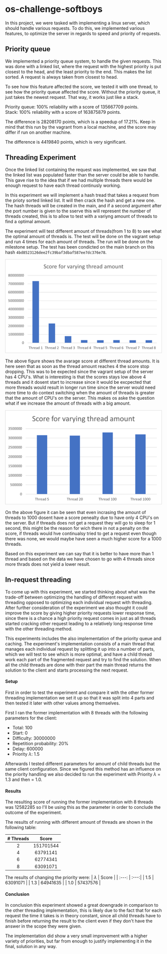 # os-challenge-softboys

In this project, we were tasked with implementing a linux server, which should handle various requests.
To do this, we implemented various features, to optimize the server in regards to speed and priority of requests.

## Priority queue
We implemented a priority queue system, to handle the given requests. This was done with a linked list, where the request with the highest priority is put closest to the head, and the least priority to the end. This makes the list sorted. A request is always taken from closest to head. 

To see how this feature affected the score, we tested it with one thread, to see how the priority queue affected the score. Without the priority queue, it just takes the newest request. That way, it works just like a stack. 

Priority queue: 100% reliability with a score of 135667709 points. <br />
Stack: 100% reliability with a score of 163875879 points. 

The difference is 28208170 points, which is a speedup of 17.21%. Keep in mind that this run by the vagrant from a local machine, and the score may differ if run on another machine. 

The difference is 4419840 points, which is very significant. 

## Threading Experiment
Once the linked list containing the request was implemented, we saw that the linked list was populated faster than the server could be able to handle. This gave rise to the idea that if we had multiple threads there would be enough request to have each thread continusly working. 

In this experiment we will implement a hash tread that takes a request from the prioty sorted linked list. It will then crack the hash and get a new one. The hash threads will be created in the main, and if a second argument after the port number is given to the sserve this will represent the number of threads created, this is to allow to test with a variyng amount of threads to find a optimal amount.

The experiment will test different amount of threads(from 1 to 8) to see what the optimal amount of threads is. The test will be done on the vagrant setup and run 4 times for each amount of threads. The run will be done on the milestone setup. The test has been condicted on the main branch on this hash `4bd8523126dee2fc39baf3dbaf587ee7dc376e78`.

![Threading scores](Threadscore.png)

The above figure shows the avarage score at different thread amounts. It is here seen that as soon as the thread amount reaches 4 the score stop dropping. This was to be expected since the vagrant setup of the server has 4 CPU's. What is interesting is that the scores stays low above 4 threads and it dosent start to increase since it would be excpected that more threads would result in longer run time since the server would need more time to do context switching when the amount of threads is greater that the amount of CPU's on the server. This makes os aske the question what if we increase the amount of threads with a big amount.

![Threading scores BIG](threadscoreBIG.png)

On the above figure it can be seen that even incrasing the amount of threads to 1000 dosent have a score penealty due to have only 4 CPU's on the server. But if threads does not get a request they will go to sleep for 1 second, this might be the reason for wich there in not a penalty on the score, if threads would hve continualsy tried to get a request even though there was none, we would maybe have seen a much higher score for a 1000 threads.

Based on this experiment we can say that it is better to have more than 1 thread and based on the data we have chosen to go with 4 threads since more thrads does not yield a lower result.

## In-request threading
To come up with this experiment, we started thinking about what was the trade-off between optimizing the handling of different request with threading opposed to optimizing each individual request with threading. After further consideration of the experiment we also thought it could improve the score by giving higher priority requests lower response time, since there is a chance a high priority request comes in just as all threads started cracking other request leading to a relatively long response time with the other threading method.

This experiments includes the also implementation of the priority queue and caching. The experiment's implementation consists of a main thread that manages each individual request by splitting it up into a number of parts, which we will test to see which is more optimal, and have a child thread work each part of the fragmented request and try to find the solution. When all the child threads are done with their part the main thread returns the solution to the client and starts processing the next request. 

#### Setup
First in order to test the experiment and compare it with the other former threading implementation we set it up so that it was split into 4 parts and then tested it later with other values among themselves. 

First I ran the former implementation with 8 threads with the following parameters for the client:

- Total: 100
- Start: 0
- Difficulty: 30000000
- Repetition probability: 20%
- Delay: 600000
- Priority $\lambda$: 1.5

Afterwards I tested different parameters for amount of child threads but the same client configuration. Since we figured this method has an influence on the priority handling we also decided to run the experiment with Priority $\lambda$ = 1.3 and then = 1.0.


#### Results 
The resulting score of running the former implementation with 8 threads was 12582285 so I'll be using this as the parameter in order to conclude the outcome of the experiment.

The results of running with different amount of threads are shown in the following table:

| # Threads | Score |
| :---: | :---:|
| 2 | 151701544 |
| 4 | 63791141 |
| 6 | 62774341 |
| 8 | 63091071 |

The results of changing the priority were:
| $\lambda$ | Score |
| :---: | :---:|
| 1.5 | 63091071 |
| 1.3 | 64941635 |
| 1.0 | 57437576 |

#### Conclusion
In conclusion this experiment showed a great downgrade in comparison to the other threading implementation, this is likely due to the fact that for each request the time it takes is in theory constant, since all child threads have to finish before returning the result to the client even if they don't have the answer in the scope they were given. 

The implementation did show a very small improvement with a higher variety of priorities, but far from enough to justify implementing it in the final, solution in any way.

